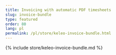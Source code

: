 ```yaml
---
title: Invoicing with automatic PDF timesheets
slug: invoice-bundle
type: featured
order: 80
lang: pl
permalink: /pl/store/keleo-invoice-bundle.html
---
```


{% include store/keleo-invoice-bundle.md %}
